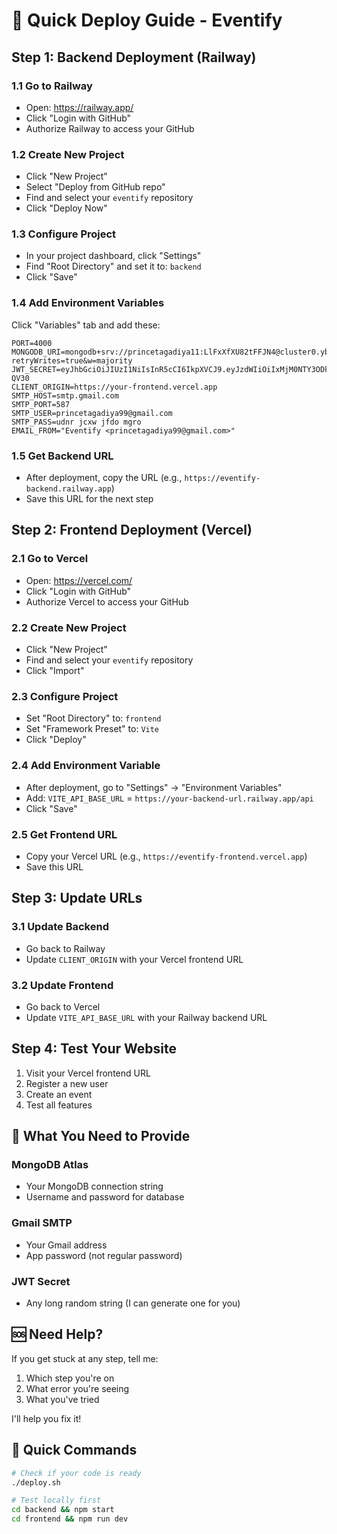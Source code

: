 # 🚀 Quick Deploy Guide - Eventify

## Step 1: Backend Deployment (Railway)

### 1.1 Go to Railway
- Open: https://railway.app/
- Click "Login with GitHub"
- Authorize Railway to access your GitHub

### 1.2 Create New Project
- Click "New Project"
- Select "Deploy from GitHub repo"
- Find and select your `eventify` repository
- Click "Deploy Now"

### 1.3 Configure Project
- In your project dashboard, click "Settings"
- Find "Root Directory" and set it to: `backend`
- Click "Save"

### 1.4 Add Environment Variables
Click "Variables" tab and add these:

```
PORT=4000
MONGODB_URI=mongodb+srv://princetagadiya11:LlFxXfXU82tFFJN4@cluster0.ybpu75u.mongodb.net/eventify?retryWrites=true&w=majority
JWT_SECRET=eyJhbGciOiJIUzI1NiIsInR5cCI6IkpXVCJ9.eyJzdWIiOiIxMjM0NTY3ODkwIiwibmFtZSI6IkpvaG4gRG9lIiwiYWRtaW4iOnRydWUsImlhdCI6MTUxNjIzOTAyMn0.KMUFsIDTnFmyG3nMiGM6H9FNFUROf3wh7SmqJp-QV30
CLIENT_ORIGIN=https://your-frontend.vercel.app
SMTP_HOST=smtp.gmail.com
SMTP_PORT=587
SMTP_USER=princetagadiya99@gmail.com
SMTP_PASS=udnr jcxw jfdo mgro
EMAIL_FROM="Eventify <princetagadiya99@gmail.com>"
```

### 1.5 Get Backend URL
- After deployment, copy the URL (e.g., `https://eventify-backend.railway.app`)
- Save this URL for the next step

## Step 2: Frontend Deployment (Vercel)

### 2.1 Go to Vercel
- Open: https://vercel.com/
- Click "Login with GitHub"
- Authorize Vercel to access your GitHub

### 2.2 Create New Project
- Click "New Project"
- Find and select your `eventify` repository
- Click "Import"

### 2.3 Configure Project
- Set "Root Directory" to: `frontend`
- Set "Framework Preset" to: `Vite`
- Click "Deploy"

### 2.4 Add Environment Variable
- After deployment, go to "Settings" → "Environment Variables"
- Add: `VITE_API_BASE_URL` = `https://your-backend-url.railway.app/api`
- Click "Save"

### 2.5 Get Frontend URL
- Copy your Vercel URL (e.g., `https://eventify-frontend.vercel.app`)
- Save this URL

## Step 3: Update URLs

### 3.1 Update Backend
- Go back to Railway
- Update `CLIENT_ORIGIN` with your Vercel frontend URL

### 3.2 Update Frontend
- Go back to Vercel
- Update `VITE_API_BASE_URL` with your Railway backend URL

## Step 4: Test Your Website

1. Visit your Vercel frontend URL
2. Register a new user
3. Create an event
4. Test all features

## 🔧 What You Need to Provide

### MongoDB Atlas
- Your MongoDB connection string
- Username and password for database

### Gmail SMTP
- Your Gmail address
- App password (not regular password)

### JWT Secret
- Any long random string (I can generate one for you)

## 🆘 Need Help?

If you get stuck at any step, tell me:
1. Which step you're on
2. What error you're seeing
3. What you've tried

I'll help you fix it!

## 🎯 Quick Commands

```bash
# Check if your code is ready
./deploy.sh

# Test locally first
cd backend && npm start
cd frontend && npm run dev
```
